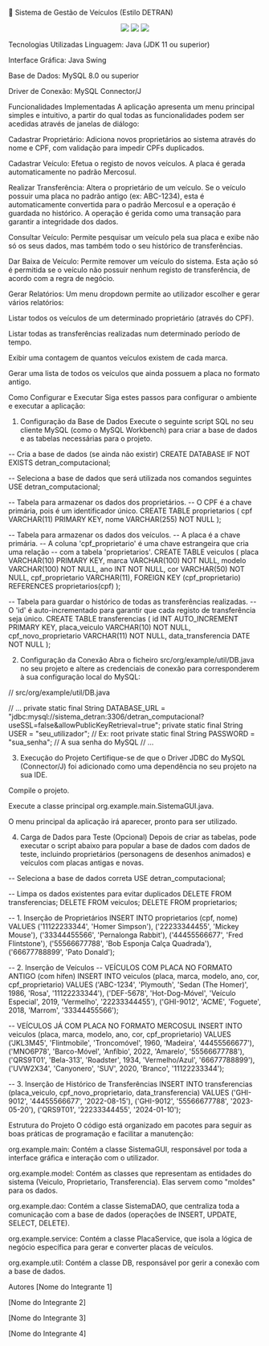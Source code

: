 🚗 Sistema de Gestão de Veículos (Estilo DETRAN)
<div align="center"> <img src="https://img.shields.io/badge/Java-ED8B00?style=for-the-badge&logo=openjdk&logoColor=white" /> <img src="https://img.shields.io/badge/MySQL-005C84?style=for-the-badge&logo=mysql&logoColor=white" /> <img src="https://img.shields.io/badge/Swing-6DB33F?style=for-the-badge&logo=java&logoColor=white" /> </div>

Tecnologias Utilizadas
Linguagem: Java (JDK 11 ou superior)

Interface Gráfica: Java Swing

Base de Dados: MySQL 8.0 ou superior

Driver de Conexão: MySQL Connector/J

Funcionalidades Implementadas
A aplicação apresenta um menu principal simples e intuitivo, a partir do qual todas as funcionalidades podem ser acedidas através de janelas de diálogo:

Cadastrar Proprietário: Adiciona novos proprietários ao sistema através do nome e CPF, com validação para impedir CPFs duplicados.

Cadastrar Veículo: Efetua o registo de novos veículos. A placa é gerada automaticamente no padrão Mercosul.

Realizar Transferência: Altera o proprietário de um veículo. Se o veículo possuir uma placa no padrão antigo (ex: ABC-1234), esta é automaticamente convertida para o padrão Mercosul e a operação é guardada no histórico. A operação é gerida como uma transação para garantir a integridade dos dados.

Consultar Veículo: Permite pesquisar um veículo pela sua placa e exibe não só os seus dados, mas também todo o seu histórico de transferências.

Dar Baixa de Veículo: Permite remover um veículo do sistema. Esta ação só é permitida se o veículo não possuir nenhum registo de transferência, de acordo com a regra de negócio.

Gerar Relatórios: Um menu dropdown permite ao utilizador escolher e gerar vários relatórios:

Listar todos os veículos de um determinado proprietário (através do CPF).

Listar todas as transferências realizadas num determinado período de tempo.

Exibir uma contagem de quantos veículos existem de cada marca.

Gerar uma lista de todos os veículos que ainda possuem a placa no formato antigo.

Como Configurar e Executar
Siga estes passos para configurar o ambiente e executar a aplicação:

1. Configuração da Base de Dados
Execute o seguinte script SQL no seu cliente MySQL (como o MySQL Workbench) para criar a base de dados e as tabelas necessárias para o projeto.

-- Cria a base de dados (se ainda não existir)
CREATE DATABASE IF NOT EXISTS detran_computacional;

-- Seleciona a base de dados que será utilizada nos comandos seguintes
USE detran_computacional;

-- Tabela para armazenar os dados dos proprietários.
-- O CPF é a chave primária, pois é um identificador único.
CREATE TABLE proprietarios (
    cpf VARCHAR(11) PRIMARY KEY,
    nome VARCHAR(255) NOT NULL
);

-- Tabela para armazenar os dados dos veículos.
-- A placa é a chave primária.
-- A coluna 'cpf_proprietario' é uma chave estrangeira que cria uma relação
-- com a tabela 'proprietarios'.
CREATE TABLE veiculos (
    placa VARCHAR(10) PRIMARY KEY,
    marca VARCHAR(100) NOT NULL,
    modelo VARCHAR(100) NOT NULL,
    ano INT NOT NULL,
    cor VARCHAR(50) NOT NULL,
    cpf_proprietario VARCHAR(11),
    FOREIGN KEY (cpf_proprietario) REFERENCES proprietarios(cpf)
);

-- Tabela para guardar o histórico de todas as transferências realizadas.
-- O 'id' é auto-incrementado para garantir que cada registo de transferência seja único.
CREATE TABLE transferencias (
    id INT AUTO_INCREMENT PRIMARY KEY,
    placa_veiculo VARCHAR(10) NOT NULL,
    cpf_novo_proprietario VARCHAR(11) NOT NULL,
    data_transferencia DATE NOT NULL
);

2. Configuração da Conexão
Abra o ficheiro src/org/example/util/DB.java no seu projeto e altere as credenciais de conexão para corresponderem à sua configuração local do MySQL:

// src/org/example/util/DB.java

// ...
private static final String DATABASE_URL = "jdbc:mysql://sistema_detran:3306/detran_computacional?useSSL=false&allowPublicKeyRetrieval=true";
private static final String USER = "seu_utilizador"; // Ex: root
private static final String PASSWORD = "sua_senha"; // A sua senha do MySQL
// ...

3. Execução do Projeto
Certifique-se de que o Driver JDBC do MySQL (Connector/J) foi adicionado como uma dependência no seu projeto na sua IDE.

Compile o projeto.

Execute a classe principal org.example.main.SistemaGUI.java.

O menu principal da aplicação irá aparecer, pronto para ser utilizado.

4. Carga de Dados para Teste (Opcional)
Depois de criar as tabelas, pode executar o script abaixo para popular a base de dados com dados de teste, incluindo proprietários (personagens de desenhos animados) e veículos com placas antigas e novas.

-- Seleciona a base de dados correta
USE detran_computacional;

-- Limpa os dados existentes para evitar duplicados
DELETE FROM transferencias;
DELETE FROM veiculos;
DELETE FROM proprietarios;

-- 1. Inserção de Proprietários
INSERT INTO proprietarios (cpf, nome) VALUES
('11122233344', 'Homer Simpson'),
('22233344455', 'Mickey Mouse'),
('33344455566', 'Pernalonga Rabbit'),
('44455566677', 'Fred Flintstone'),
('55566677788', 'Bob Esponja Calça Quadrada'),
('66677788899', 'Pato Donald');

-- 2. Inserção de Veículos
-- VEÍCULOS COM PLACA NO FORMATO ANTIGO (com hífen)
INSERT INTO veiculos (placa, marca, modelo, ano, cor, cpf_proprietario) VALUES
('ABC-1234', 'Plymouth', 'Sedan (The Homer)', 1986, 'Rosa', '11122233344'),
('DEF-5678', 'Hot-Dog-Móvel', 'Veículo Especial', 2019, 'Vermelho', '22233344455'),
('GHI-9012', 'ACME', 'Foguete', 2018, 'Marrom', '33344455566');

-- VEÍCULOS JÁ COM PLACA NO FORMATO MERCOSUL
INSERT INTO veiculos (placa, marca, modelo, ano, cor, cpf_proprietario) VALUES
('JKL3M45', 'Flintmobile', 'Troncomóvel', 1960, 'Madeira', '44455566677'),
('MNO6P78', 'Barco-Móvel', 'Anfíbio', 2022, 'Amarelo', '55566677788'),
('QRS9T01', 'Bela-313', 'Roadster', 1934, 'Vermelho/Azul', '66677788899'),
('UVW2X34', 'Canyonero', 'SUV', 2020, 'Branco', '11122233344');

-- 3. Inserção de Histórico de Transferências
INSERT INTO transferencias (placa_veiculo, cpf_novo_proprietario, data_transferencia) VALUES
('GHI-9012', '44455566677', '2022-08-15'),
('GHI-9012', '55566677788', '2023-05-20'),
('QRS9T01', '22233344455', '2024-01-10');

Estrutura do Projeto
O código está organizado em pacotes para seguir as boas práticas de programação e facilitar a manutenção:

org.example.main: Contém a classe SistemaGUI, responsável por toda a interface gráfica e interação com o utilizador.

org.example.model: Contém as classes que representam as entidades do sistema (Veiculo, Proprietario, Transferencia). Elas servem como "moldes" para os dados.

org.example.dao: Contém a classe SistemaDAO, que centraliza toda a comunicação com a base de dados (operações de INSERT, UPDATE, SELECT, DELETE).

org.example.service: Contém a classe PlacaService, que isola a lógica de negócio específica para gerar e converter placas de veículos.

org.example.util: Contém a classe DB, responsável por gerir a conexão com a base de dados.

Autores
[Nome do Integrante 1]

[Nome do Integrante 2]

[Nome do Integrante 3]

[Nome do Integrante 4]
